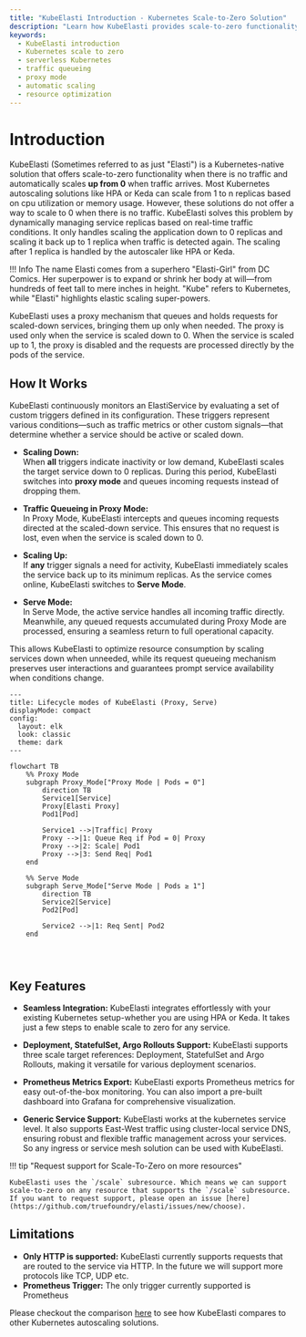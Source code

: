 ```yaml
---
title: "KubeElasti Introduction - Kubernetes Scale-to-Zero Solution"
description: "Learn how KubeElasti provides scale-to-zero functionality for Kubernetes. Understand proxy mode, traffic queueing, and automatic scaling from 0 to 1 replicas."
keywords:
  - KubeElasti introduction
  - Kubernetes scale to zero
  - serverless Kubernetes
  - traffic queueing
  - proxy mode
  - automatic scaling
  - resource optimization
---
```


# Introduction

KubeElasti (Sometimes referred to as just "Elasti") is a Kubernetes-native solution that offers scale-to-zero functionality when there is no traffic and automatically scales **up from 0** when traffic arrives. Most Kubernetes autoscaling solutions like HPA or Keda can scale from 1 to n replicas based on cpu utilization or memory usage. However, these solutions do not offer a way to scale to 0 when there is no traffic. KubeElasti solves this problem by dynamically managing service replicas based on real-time traffic conditions. It only handles scaling the application down to 0 replicas and scaling it back up to 1 replica when traffic is detected again. The scaling after 1 replica is handled by the autoscaler like HPA or Keda.

!!! Info
    The name Elasti comes from a superhero "Elasti-Girl" from DC Comics. Her superpower is to expand or shrink her body at will—from hundreds of feet tall to mere inches in height. "Kube" refers to Kubernetes, while "Elasti" highlights elastic scaling super-powers.

KubeElasti uses a proxy mechanism that queues and holds requests for scaled-down services, bringing them up only when needed. The proxy is used only when the service is scaled down to 0. When the service is scaled up to 1, the proxy is disabled and the requests are processed directly by the pods of the service.

## How It Works

KubeElasti continuously monitors an ElastiService by evaluating a set of custom triggers defined in its configuration. These triggers represent various conditions—such as traffic metrics or other custom signals—that determine whether a service should be active or scaled down.

- **Scaling Down:**  
  When **all** triggers indicate inactivity or low demand, KubeElasti scales the target service down to 0 replicas. During this period, KubeElasti switches into **proxy mode** and queues incoming requests instead of dropping them.

- **Traffic Queueing in Proxy Mode:**  
  In Proxy Mode, KubeElasti intercepts and queues incoming requests directed at the scaled-down service. This ensures that no request is lost, even when the service is scaled down to 0.

- **Scaling Up:**  
  If **any** trigger signals a need for activity, KubeElasti immediately scales the service back up to its minimum replicas. As the service comes online, KubeElasti switches to **Serve Mode**.

- **Serve Mode:**  
  In Serve Mode, the active service handles all incoming traffic directly. Meanwhile, any queued requests accumulated during Proxy Mode are processed, ensuring a seamless return to full operational capacity.

This allows KubeElasti to optimize resource consumption by scaling services down when unneeded, while its request queueing mechanism preserves user interactions and guarantees prompt service availability when conditions change.

``` mermaid
---
title: Lifecycle modes of KubeElasti (Proxy, Serve)
displayMode: compact
config:
  layout: elk
  look: classic
  theme: dark
---

flowchart TB
    %% Proxy Mode
    subgraph Proxy_Mode["Proxy Mode | Pods = 0"]
        direction TB
        Service1[Service]
        Proxy[Elasti Proxy]
        Pod1[Pod]
        
        Service1 -->|Traffic| Proxy
        Proxy -->|1: Queue Req if Pod = 0| Proxy
        Proxy -->|2: Scale| Pod1
        Proxy -->|3: Send Req| Pod1
    end

    %% Serve Mode
    subgraph Serve_Mode["Serve Mode | Pods ≥ 1"]
        direction TB
        Service2[Service]
        Pod2[Pod]

        Service2 -->|1: Req Sent| Pod2
    end




```

## Key Features

- **Seamless Integration:** KubeElasti integrates effortlessly with your existing Kubernetes setup-whether you are using HPA or Keda. It takes just a few steps to enable scale to zero for any service.

- **Deployment, StatefulSet, Argo Rollouts Support:** KubeElasti supports three scale target references: Deployment, StatefulSet and Argo Rollouts, making it versatile for various deployment scenarios.

- **Prometheus Metrics Export:** KubeElasti exports Prometheus metrics for easy out-of-the-box monitoring. You can also import a pre-built dashboard into Grafana for comprehensive visualization.

- **Generic Service Support:** KubeElasti works at the kubernetes service level. It also supports East-West traffic using cluster-local service DNS, ensuring robust and flexible traffic management across your services. So any ingress or service mesh solution can be used with KubeElasti.

!!! tip "Request support for Scale-To-Zero on more resources"

    KubeElasti uses the `/scale` subresource. Which means we can support scale-to-zero on any resource that supports the `/scale` subresource. If you want to request support, please open an issue [here](https://github.com/truefoundry/elasti/issues/new/choose).

## Limitations

- **Only HTTP is supported:** KubeElasti currently supports requests that are routed to the service via HTTP. In the future we will support more protocols like TCP, UDP etc.
- **Prometheus Trigger:** The only trigger currently supported is Prometheus

Please checkout the comparison [here](comp-main.md) to see how KubeElasti compares to other Kubernetes autoscaling solutions.

